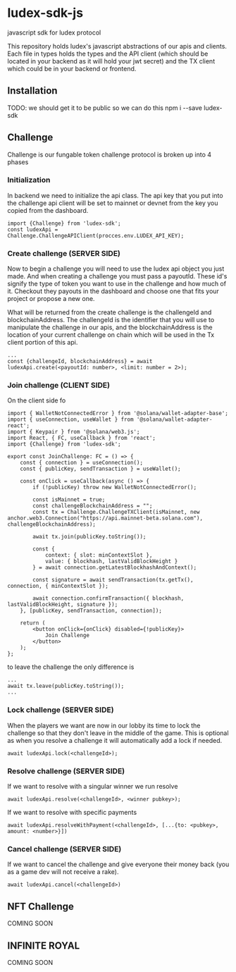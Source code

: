 # ludex-sdk-js
javascript sdk for ludex protocol

This repository holds ludex's javascript abstractions of our apis and clients.
Each file in types holds the types and the API client (which should be located in your backend as it will hold your jwt secret) and the TX client which could be in your backend or frontend.

## Installation
TODO: we should get it to be public so we can do this
npm i --save ludex-sdk

## Challenge
Challenge is our fungable token challenge protocol is broken up into 4 phases

### Initialization
In backend we need to initialize the api class. The api key that you put into the challenge api client will be set to mainnet or devnet from the key you copied from the dashboard.

```
import {Challenge} from 'ludex-sdk';
const ludexApi = Challenge.ChallengeAPIClient(procces.env.LUDEX_API_KEY);
```

### Create challenge (SERVER SIDE)
Now to begin a challenge you will need to use the ludex api object you just made. And when creating a challenge you must pass a payoutId. These id's signify the type of token you want to use in the challenge and how much of it. Checkout they payouts in the dashboard and choose one that fits your project or propose a new one.

What will be returned from the create challenge is the challengeId and blockchainAddress. The challengeId is the identifier that you will use to manipulate the challenge in our apis, and the blockchainAddress is the location of your current challenge on chain which will be used in the Tx client portion of this api.

```
...
const {challengeId, blockchainAddress} = await ludexApi.create(<payoutId: number>, <limit: number = 2>);
```

### Join challenge (CLIENT SIDE) 
On the client side fo

```
import { WalletNotConnectedError } from '@solana/wallet-adapter-base';
import { useConnection, useWallet } from '@solana/wallet-adapter-react';
import { Keypair } from '@solana/web3.js';
import React, { FC, useCallback } from 'react';
import {Challenge} from 'ludex-sdk';

export const JoinChallenge: FC = () => {
    const { connection } = useConnection();
    const { publicKey, sendTransaction } = useWallet();

    const onClick = useCallback(async () => {
        if (!publicKey) throw new WalletNotConnectedError();

        const isMainnet = true;
        const challengeBlockchainAddress = "";
        const tx = Challenge.ChallengeTXClient(isMainnet, new anchor.web3.Connection("https://api.mainnet-beta.solana.com"), challengeBlockchainAddress);

        await tx.join(publicKey.toString());

        const {
            context: { slot: minContextSlot },
            value: { blockhash, lastValidBlockHeight }
        } = await connection.getLatestBlockhashAndContext();

        const signature = await sendTransaction(tx.getTx(), connection, { minContextSlot });

        await connection.confirmTransaction({ blockhash, lastValidBlockHeight, signature });
    }, [publicKey, sendTransaction, connection]);

    return (
        <button onClick={onClick} disabled={!publicKey}>
            Join Challenge
        </button>
    );
};
```

to leave the challenge the only difference is

```
...
await tx.leave(publicKey.toString());
...
```

### Lock challenge (SERVER SIDE)
When the players we want are now in our lobby its time to lock the challenge so that they don't leave in the middle of the game. This is optional as when you resolve a challenge it will automatically add a lock if needed.

```
await ludexApi.lock(<challengeId>);
```

### Resolve challenge (SERVER SIDE)
If we want to resolve with a singular winner we run resolve
```
await ludexApi.resolve(<challengeId>, <winner pubkey>);
```

If we want to resolve with specific payments
```
await ludexApi.resolveWithPayment(<challengeId>, [...{to: <pubkey>, amount: <number>}]) 
```

### Cancel challenge (SERVER SIDE)
If we want to cancel the challenge and give everyone their money back (you as a game dev will not receive a rake).
```
await ludexApi.cancel(<challengeId>)
```

## NFT Challenge
COMING SOON

## INFINITE ROYAL
COMING SOON